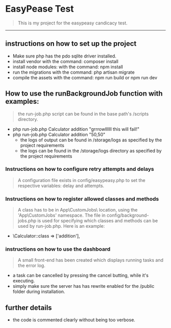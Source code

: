 # EasyPease Test

> This is my project for the easypeasy candicacy test.

---
## instructions on how to set up the project
- Make sure php has the pdo sqlite driver installed.
- install vendor with the command: composer install
- install node modules: with the command: npm install
- run the migrations with the command: php artisan migrate
- compile the assets with the command: npm run build or npm run dev

## How to use the runBackgroundJob function with examples:
> the run-job.php script can be found in the base path's /scripts directory.
-  php run-job.php Calculator addition "grrrowllllll this will fail!"
-  php run-job.php Calculator addition "50,50"
   - the logs of output can be found in /storage/logs as specified by the project requirements
   - the logs can be found in the /storage/logs directory as specified by the project requirements

### Instructions on how to configure retry attempts and delays
>A configuration file exists in config/easypeasy.php to set the respective variables: delay and attempts. 

### Instructions on how to register allowed classes and methods
> A class has to be in App\CustomJobs\ location, using the 'App\CustomJobs' namespace.
> The file in config/background-jobs.php is used for specifying which classes and methods can be used by run-job.php. Here is an example:
- \Calculator::class => ['addition'],

### instructions on how to use the dashboard
> A small front-end has been created which displays running tasks and the error log.
- a task can be cancelled by pressing the cancel butting, while it's executing.
- simply make sure the server has has rewrite enabled for the /public folder during installation.

## further details
- the code is commented clearly without being too verbose.
